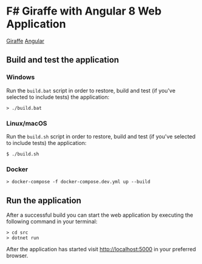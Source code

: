# F# Giraffe with Angular 8 Web Application

[Giraffe](https://github.com/giraffe-fsharp/Giraffe)
[Angular](https://github.com/angular/angular)

## Build and test the application

### Windows

Run the `build.bat` script in order to restore, build and test (if you've selected to include tests) the application:

```
> ./build.bat
```

### Linux/macOS

Run the `build.sh` script in order to restore, build and test (if you've selected to include tests) the application:

```
$ ./build.sh
```

### Docker

```
> docker-compose -f docker-compose.dev.yml up --build
```

## Run the application

After a successful build you can start the web application by executing the following command in your terminal:

```
> cd src
> dotnet run
```

After the application has started visit [http://localhost:5000](http://localhost:5000) in your preferred browser.